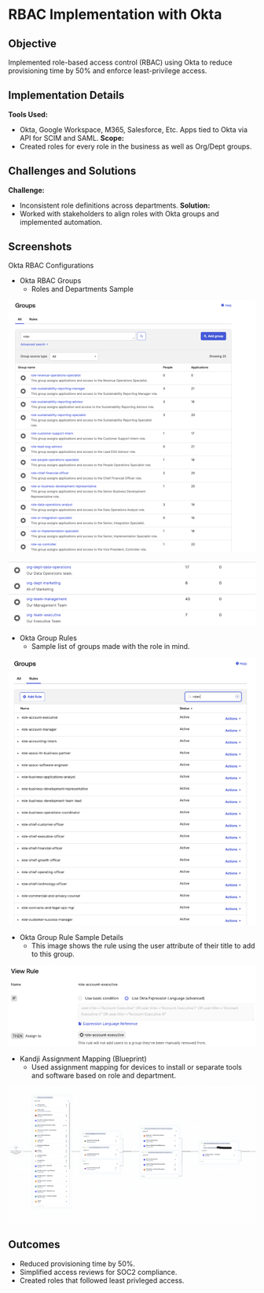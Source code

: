 # RBAC Implementation with Okta

## Objective
Implemented role-based access control (RBAC) using Okta to reduce provisioning time by 50% and enforce least-privilege access.

## Implementation Details
**Tools Used:** 
- Okta, Google Workspace, M365, Salesforce, Etc. Apps tied to Okta via API for SCIM and SAML. 
**Scope:** 
- Created roles for every role in the business as well as Org/Dept groups.

## Challenges and Solutions
**Challenge:** 
- Inconsistent role definitions across departments.
**Solution:** 
- Worked with stakeholders to align roles with Okta groups and implemented automation.

## Screenshots
Okta RBAC Configurations
- Okta RBAC Groups
    - Roles and Departments Sample

![Okta RBAC Groups](Images_RBAC/rbac-okta-groups.png)

![Okta RBAC Dept Groups](Images_RBAC/rbac-okta-dept-groups.png)

- Okta Group Rules
    - Sample list of groups made with the role in mind.

![Okta RBAC Group Rules](Images_RBAC/rbac-okta-group-rules.png)

- Okta Group Rule Sample Details
    - This image shows the rule using the user attribute of their title to add to this group.

![Okta RBAC Group Rule Details](Images_RBAC/rbac-okta-group-rule-details.png)

- Kandji Assignment Mapping (Blueprint)
    - Used assignment mapping for devices to install or separate tools and software based on role and department.

![Kandji Assignment Map](Images_rbac/kandji-assignment-map.png)

## Outcomes
- Reduced provisioning time by 50%.
- Simplified access reviews for SOC2 compliance.
- Created roles that followed least privleged access.

